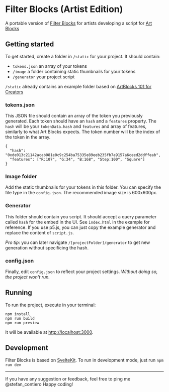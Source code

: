 # Filter Blocks (Artist Edition)

A portable version of [Filter Blocks](https://filter-blocks.netlify.app/) for artists developing a script for [Art Blocks](https://artblocks.io/)

## Getting started

To get started, create a folder in `/static` for your project. It should contain:

- `tokens.json` an array of your tokens
- `/image` a folder containing static thumbnails for your tokens
- `/generator` your project script

`/static` already contains an example folder based on [ArtBlocks 101 for Creators](https://github.com/ArtBlocks/docs)

### tokens.json

This JSON file should contain an array of the token you previously generated. Each token should have an `hash` and a `features` property. The `hash` will be your `tokenData.hash` and `features` and array of features, similarly to what Art Blocks expects. The token number will be the index of the token in the array.

```
{
  "hash": "0xde013c21142acab081e0c9c254ba75335e89eeb235fb7a9157a6ceed2ddffeab",
  "features": ["R:107", "G:34", "B:168", "Step:100", "Square"]
}
```

### Image folder

Add the static thumbnails for your tokens in this folder. You can specify the file type in the `config.json`.
The recommended image size is 600x600px.

### Generator

This folder should contain you script. It should accept a query parameter called `hash` for the embed in the UI. See `index.html` in the example for reference. If you use p5.js, you can just copy the example generator and replace the content of `script.js`.

*Pro tip*: you can later navigate `/[projectFolder]/generator` to get new generation without specificing the hash.

### config.json

Finally, edit `config.json` to reflect your project settings. *Without doing so, the project won't run.*

## Running

To run the project, execute in your terminal:

```
npm install
npm run build
npm run preview
```

It will be available at [http://localhost:3000](http://localhost:3000).

## Development

Filter Blocks is based on [SvelteKit](https://kit.svelte.dev/).
To run in development mode, just run `npm run dev`

---

If you have any suggestion or feedback, feel free to ping me @stefan_contiero
Happy coding!
